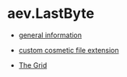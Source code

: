 # aev.LastByte

- [general information](./main.md)

- [custom cosmetic file extension](./Extensions.md)

- [The Grid](./The%20Grid/areas.md)

